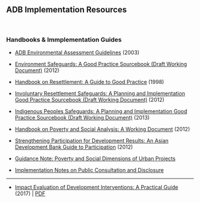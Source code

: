 ## ADB Implementation Resources

<p>&nbsp;</p>

<!--
*NOTE:* These documents are no longer available at the given links
-->

<!--
### Project categorization forms
-->

<!--
* environment [[PDF]](http://www.adb.org/Documents/Guidelines/Environmental_Assessment/Environmental-Categorization-Form.pdf) [[Doc]](http://www.adb.org/Documents/Guidelines/Environmental_Assessment/Environmental-Categorization-Form.doc)
* involuntary resettlement [[PDF]](http://www.adb.org/Documents/Guidelines/Resettlement/IR-Categorization-Form.pdf) [[Doc]](http://www.adb.org/Documents/Guidelines/Resettlement/IR-Categorization-Form.doc)
* 
Indigenous Peoples [[PDF]](http://www.adb.org/Documents/Guidelines/IndigenousPeoples/IP-Categorization-Form-Jun2010.pdf) [[Doc]](http://www.adb.org/Documents/Guidelines/IndigenousPeoples/IP-Categorization-Form-Jun2010.doc)
-->

### Handbooks & Immplementation Guides

* [ADB Environmental Assessment Guidelines](https://www.adb.org/documents/adb-environmental-assessment-guidelines) (2003) <!--[[PDF]](http://www.adb.org/documents/guidelines/environmental_assessment/)-->
* [Environment Safeguards: A Good Practice Sourcebook (Draft Working Document)](https://www.adb.org/documents/environment-safeguards-good-practice-sourcebook) (2012)
* [Handbook on Resettlement: A Guide to Good Practice](https://www.adb.org/documents/handbook-resettlement-guide-good-practice) (1998)
* [Involuntary Resettlement Safeguards: A Planning and Implementation Good Practice Sourcebook (Draft Working Document)](https://www.adb.org/documents/involuntary-resettlement-safeguards-planning-and-implementation-good-practice-sourcebook-d) (2012)
* [Indigenous Peoples Safeguards: A Planning and Implementation Good Practice Sourcebook (Draft Working Document)](https://www.adb.org/documents/indigenous-peoples-safeguards-planning-and-implementation-good-practice-sourcebook) (2013)
* [Handbook on Poverty and Social Analysis: A Working Document](https://www.adb.org/documents/handbook-poverty-and-social-analysis-working-document) (2012)
* [Strengthening Participation for Development Results: An Asian Development Bank Guide to Participation](https://www.adb.org/documents/strengthening-participation-development-results-asian-development-bank-guide-participation) (2012)
* [Guidance Note: Poverty and Social Dimensions of Urban Projects](https://www.adb.org/documents/guidance-note-poverty-and-social-dimensions-urban-projects)

* [Implementation Notes on Public Consultation and Disclosure](# "Public_Consultation_Information_Disclosure.pdf")



---

* [Impact Evaluation of Development Interventions: A Practical Guide](https://www.adb.org/publications/impact-evaluation-development-interventions-practical-guide) (2017) | [PDF](https://www.adb.org/sites/default/files/publication/392376/impact-evaluation-development-interventions-guide.pdf)


<!--
*NOTE:* These documents are no longer available at the given links
-->

<!--
### Case Studies

<!--
* [Fostering Public Participation in Budget-making: Case studies from Indonesia, Marshall Islands and Pakistan](http://www.adb.org/Documents/Books/Fostering-Public-Participation/fostering-public-participation.pdf) (2006)
* [Complaint Handling in the Rehabilitation of Aceh and Nias—Experiences of the Asian Development Bank and Other Organizations.](www.adb.org/ Documents/Books/ComplaintHandling-Rehabilitation/default.asp)


<!--
### Training Tools

<!--
* [For Life, With Love: Training Tool for HIV Prevention and Safe Migration in Road Construction Settings and Affected Communities](http://www.adb.org/documents/books/for-life-with-love/for-life-with-love.pdf) (2009)
-->


